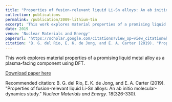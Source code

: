 ```yaml
---
title: "Properties of fusion-relevant liquid Li-Sn alloys: An ab initio molecular-dynamics study"
collection: publications
permalink: /publication/2009-lithium-tin
excerpt: 'This work explores material properties of a promising liquid metal alloy as a plasma-facing component using DFT.'
date: 2019
venue: 'Nuclear Materials and Energy'
paperurl: 'https://scholar.google.com/citations?view_op=view_citation&hl=en&user=GlyGmh8AAAAJ&sortby=pubdate&authuser=1&citation_for_view=GlyGmh8AAAAJ:u5HHmVD_uO8C'
citation: 'B. G. del Rio, E. K. de Jong, and E. A. Carter (2019). "Properties of fusion-relevant liquid Li-Sn alloys: An ab initio molecular-dynamics study." <i>Nuclear Materials and Energy</i>. 18(326-330).'
---
```

This work explores material properties of a promising liquid metal alloy as a plasma-facing component using DFT.

[Download paper here](http://edejong-caltech.github.io/files/2019-lithium-tin.pdf)

Recommended citation: B. G. del Rio, E. K. de Jong, and E. A. Carter (2019). "Properties of fusion-relevant liquid Li-Sn alloys: An ab initio molecular-dynamics study." <i>Nuclear Materials and Energy</i>. 18(326-330).